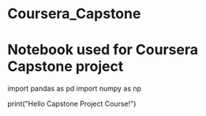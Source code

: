 # Coursera_Capstone 
# Notebook used for Coursera Capstone project

import pandas as pd
import numpy as np

print("Hello Capstone Project Course!")
